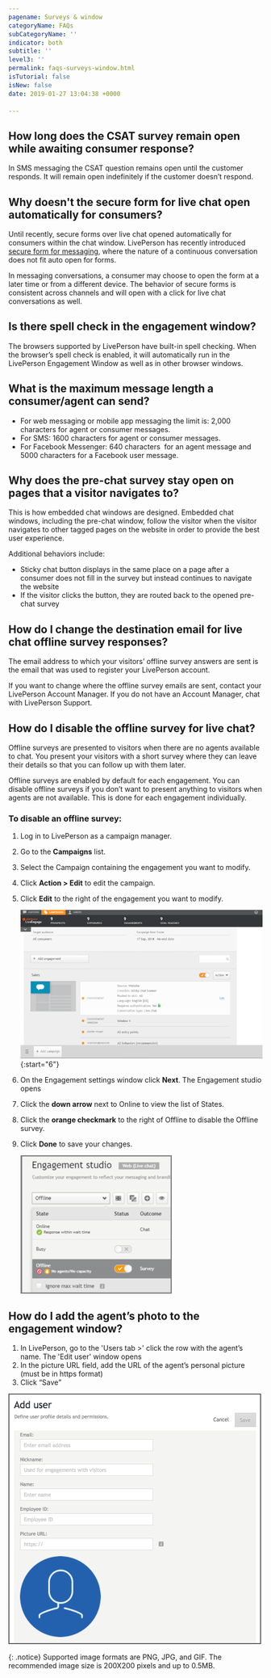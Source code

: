 ```yaml
---
pagename: Surveys & window
categoryName: FAQs
subCategoryName: ''
indicator: both
subtitle: ''
level3: ''
permalink: faqs-surveys-window.html
isTutorial: false
isNew: false
date: 2019-01-27 13:04:38 +0000

---
```

## How long does the CSAT survey remain open while awaiting consumer response?

In SMS messaging the CSAT question remains open until the customer responds. It will remain open indefinitely if the customer doesn’t respond.

## Why doesn't the secure form for live chat open automatically for consumers?

Until recently, secure forms over live chat opened automatically for consumers within the chat window. LivePerson has recently introduced [secure form for messaging](security-regulations-secure-forms-secure-forms-for-messaging-user-guide.html), where the nature of a continuous conversation does not fit auto open for forms.

In messaging conversations, a consumer may choose to open the form at a later time or from a different device.  The behavior of secure forms is consistent across channels and will open with a click for live chat conversations as well.

## Is there spell check in the engagement window?

The browsers supported by LivePerson have built-in spell checking. When the browser’s spell check is enabled, it will automatically run in the LivePerson Engagement Window as well as in other browser windows.

## What is the maximum message length a consumer/agent can send?

* For web messaging or mobile app messaging the limit is: 2,000 characters for agent or consumer messages.
* For SMS: 1600 characters for agent or consumer messages.
* For Facebook Messenger: 640 characters  for an agent message and 5000 characters for a Facebook user message.

## Why does the pre-chat survey stay open on pages that a visitor navigates to?

This is how embedded chat windows are designed. Embedded chat windows, including the pre-chat window, follow the visitor when the visitor navigates to other tagged pages on the website in order to provide the best user experience.

Additional behaviors include:

* Sticky chat button displays in the same place on a page after a consumer does not fill in the survey but instead continues to navigate the website
* If the visitor clicks the button, they are routed back to the opened pre-chat survey

## How do I change the destination email for live chat offline survey responses?

The email address to which your visitors’ offline survey answers are sent is the email that was used to register your LivePerson account.

If you want to change where the offline survey emails are sent, contact your LivePerson Account Manager. If you do not have an Account Manager, chat with LivePerson Support.

## How do I disable the offline survey for live chat?

Offline surveys are presented to visitors when there are no agents available to chat. You present your visitors with a short survey where they can leave their details so that you can follow up with them later.

Offline surveys are enabled by default for each engagement. You can disable offline surveys if you don’t want to present anything to visitors when agents are not available. This is done for each engagement individually.

### To disable an offline survey:

1. Log in to LivePerson as a campaign manager.
2. Go to the **Campaigns** list.
3. Select the Campaign containing the engagement you want to modify.
4. Click **Action > Edit** to edit the campaign.
5. Click **Edit** to the right of the engagement you want to modify.

     
   ![](/img/faqs-surveys-windows-1-1.png)
   {:start="6"}
6. On the Engagement settings window click **Next**. The Engagement studio opens
7. Click the **down arrow** next to Online to view the list of States.
8. Click the **orange checkmark** to the right of Offline to disable the Offline survey.
9. Click **Done** to save your changes.

   ![](/img/surveys-window-faq-3.png)

## How do I add the agent’s photo to the engagement window?

1. In LivePerson, go to the 'Users tab >' click the row with the agent’s name. The 'Edit user' window opens
2. In the picture URL field, add the URL of the agent’s personal picture (must be in https format)
3. Click “Save”

![](/img/surveys-window-faq-4.png)

{: .notice}
Supported image formats are PNG, JPG, and GIF. The recommended image size is 200X200 pixels and up to 0.5MB.